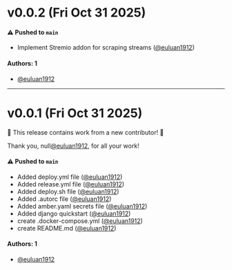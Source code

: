 # v0.0.2 (Fri Oct 31 2025)

#### ⚠️ Pushed to `main`

- Implement Stremio addon for scraping streams ([@euluan1912](https://github.com/euluan1912))

#### Authors: 1

- [@euluan1912](https://github.com/euluan1912)

---

# v0.0.1 (Fri Oct 31 2025)

:tada: This release contains work from a new contributor! :tada:

Thank you, null[@euluan1912](https://github.com/euluan1912), for all your work!

#### ⚠️ Pushed to `main`

- Added deploy.yml file ([@euluan1912](https://github.com/euluan1912))
- Added release.yml file ([@euluan1912](https://github.com/euluan1912))
- Added deploy.sh file ([@euluan1912](https://github.com/euluan1912))
- Added .autorc file ([@euluan1912](https://github.com/euluan1912))
- Added amber.yaml secrets file ([@euluan1912](https://github.com/euluan1912))
- Added django quickstart ([@euluan1912](https://github.com/euluan1912))
- create .docker-compose.yml ([@euluan1912](https://github.com/euluan1912))
- create README.md ([@euluan1912](https://github.com/euluan1912))

#### Authors: 1

- [@euluan1912](https://github.com/euluan1912)
